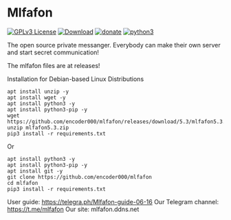 # Mlfafon

[![GPLv3 License](https://img.shields.io/badge/License-GPL%20v3-orange.svg)](https://opensource.org/licenses/) [![Download](https://img.shields.io/badge/download-29d643)](http://github.com/encoder000/mlfafon/releases) [![donate](https://img.shields.io/badge/donate-1d93cf)](https://www.youtube.com/watch?v=1GrOo3SccEY) [![python3](https://img.shields.io/badge/python3-8b00ff)]()

The open source private messanger. Everybody can make their own server and start secret communication!

The mlfafon files are at releases!

Installation for Debian-based Linux Distributions
```
apt install unzip -y
apt install wget -y
apt install python3 -y
apt install python3-pip -y
wget https://github.com/encoder000/mlfafon/releases/download/5.3/mlfafon5.3.zip
unzip mlfafon5.3.zip
pip3 install -r requirements.txt
```

Or
```
apt install python3 -y
apt install python3-pip -y
apt install git -y
git clone https://github.com/encoder000/mlfafon
cd mlfafon
pip3 install -r requirements.txt
```

User guide: https://telegra.ph/Mlfafon-guide-06-16
Our Telegram channel: https://t.me/mlfafon
Our site: mlfafon.ddns.net
